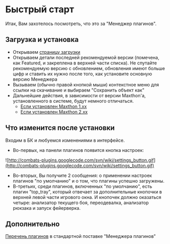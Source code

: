 # Быстрый старт #

Итак, Вам захотелось посмотреть, что это за "Менеджер плагинов".

## Загрузка и установка ##
  * Открываем [страницу загрузки](http://code.google.com/p/combats-plugins/downloads/list)
  * Открываем детали последней рекомендуемой версии (помечена, как Featured, и закреплена в верхней части списка). Не спутайте рекомендуемую версию с обновлением, обновления имеют больше цифр и ставить их нужно после того, как установите основную версию Менеджера
  * Вызываем (обычно правой кнопкой мыши) контекстное меню для ссылки на скачивание и выбираем "Сохранить объект как"
  * Дальнейшие действия, в зависимости от версии Maxthon'а, установленного в системе, будут немного отличаться.
    * [Если установлен Maxthon 1.xx](FastStartMX1.md)
    * [Если установлен Maxthon 2.xx](FastStartMX2.md)

## Что изменится после установки ##
Входим в БК и любуемся изменениями в интерфейсе.
  * Во-первых, на панели плагинов появится кнопка настроек:

![http://combats-plugins.googlecode.com/svn/wiki/settings_button.gif](http://combats-plugins.googlecode.com/svn/wiki/settings_button.gif)
  * Во-вторых, Вы получите 2 сообщения: о применении настроек плагинов "по умолчанию" и о том, что плагины успешно загружены.
  * В-третьих, среди плагинов, включенных "по умолчанию", есть плагин "top\_tray", который отвечает за дополнительные кнопочки в верхней левой части игрового окна. И кнопочек должно оказаться четыре: анализатор текущего боя, переодевалка, анализатор рюкзака и запуск фейерверка.

## Дополнительно ##
[Перечень плагинов](PluginsList.md) в стандартной поставке "Менеджера плагинов"